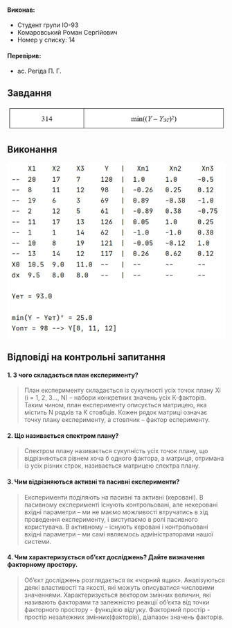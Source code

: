 #### Виконав:
- Студент групи ІО-93
- Комаровський Роман Сергійович
- Номер у списку: 14
#### Перевірив:
- ас. Регіда П. Г.

## Завдання
![alt text](../images/LW1/1.png)

## Виконання
![alt text](../images/LW1/2.png)

## Відповіді на контрольні запитання
#### 1.	З чого складається план експерименту?
> План експерименту складається із сукупності усіх точок плану Xi (i = 1, 2, 3…, N) – набори конкретних значень усіх К-факторів. Таким чином, план експерименту описується матрицею, яка містить N рядків та К стовбців. Кожен рядок матриці означає точку плану експерименту, а стовпчик – фактор есперименту.

#### 2.	Що називається спектром плану?
> Спектром плану називається сукупність усіх точок плану, що відрізняються рівнем хоча б одного фактора, а матриця, отримана із усіх різних строк, називається матрицею спектра плану.

#### 3.	Чим відрізняються активні та пасивні експерименти?
> Експерименти поділяють на пасивні та активні (керовані). В пасивному експерименті існують контрольовані, але некеровані вхідні параметри – ми не маємо можливості втручатись в хід проведення експерименту, і виступаємо в ролі пасивного користувача. В активному – існують керовані і контрольовані вхідні параметри – ми самі являємось адміністраторами нашої системи.

#### 4.	Чим характеризується об’єкт досліджень? Дайте визначення факторному простору.
> Об’єкт досліджень розглядається як «чорний ящик». Аналізуються деякі властивості та якості, які можуть описуватися числовими значеннями.
Характеризується вектором змінних величин, які називають факторами та залежністю реакції об’єкта від точки факторного простору - функцією відгуку. Факторний простір  - простір незалежних змінних(факторів), діапазон значень факторів.
